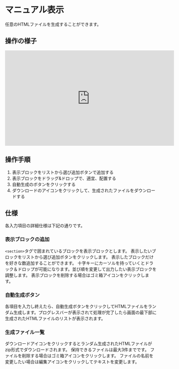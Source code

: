 # マニュアル表示

任意のHTMLファイルを生成することができます。

## 操作の様子
<iframe width="560" height="315" src="https://www.youtube.com/embed/zEe2HotKLCU?start=180" frameborder="0" allow="accelerometer; autoplay; encrypted-media; gyroscope; picture-in-picture" allowfullscreen></iframe>

## 操作手順
1. 表示ブロックをリストから選び追加ボタンで追加する
1. 表示ブロックをドラッグ&ドロップで、適宜、配置する
1. 自動生成のボタンをクリックする
1. ダウンロードのアイコンをクリックして、生成されたファイルをダウンロードする

## 仕様
各入力項目の詳細仕様は下記の通りです。

### 表示ブロックの追加
`<section>`タグで囲まれているブロックを表示ブロックとします。
表示したいブロックをリストから選び追加ボタンをクリックします。
表示したブロックだけを好きな数追加することができます。
十字キーにカーソルを持っていくとドラック＆ドロップが可能になります。並び順を変更して出力したい表示ブロックを調整します。
表示ブロックを削除する場合はゴミ箱アイコンをクリックします。

### 自動生成ボタン
各項目を入力し終えたら、自動生成ボタンをクリックしてHTMLファイルをランダム生成します。プログレスバーが表示されて処理が完了したら画面の最下部に生成されたHTMLファイルのリストが表示されます。

### 生成ファイル一覧
ダウンロードアイコンをクリックするとランダム生成されたHTMLファイルがzip形式でダウンロードされます。
保持できるファイルは最大3件までです。
ファイルを削除する場合はゴミ箱アイコンをクリックします。
ファイルの名前を変更したい場合は編集アイコンをクリックしてテキストを変更します。

